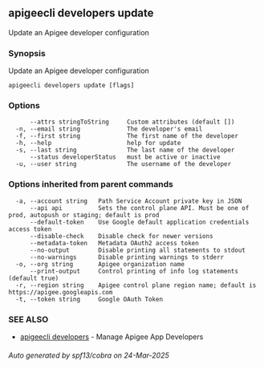 ## apigeecli developers update

Update an Apigee developer configuration

### Synopsis

Update an Apigee developer configuration

```
apigeecli developers update [flags]
```

### Options

```
      --attrs stringToString     Custom attributes (default [])
  -n, --email string             The developer's email
  -f, --first string             The first name of the developer
  -h, --help                     help for update
  -s, --last string              The last name of the developer
      --status developerStatus   must be active or inactive
  -u, --user string              The username of the developer
```

### Options inherited from parent commands

```
  -a, --account string   Path Service Account private key in JSON
      --api api          Sets the control plane API. Must be one of prod, autopush or staging; default is prod
      --default-token    Use Google default application credentials access token
      --disable-check    Disable check for newer versions
      --metadata-token   Metadata OAuth2 access token
      --no-output        Disable printing all statements to stdout
      --no-warnings      Disable printing warnings to stderr
  -o, --org string       Apigee organization name
      --print-output     Control printing of info log statements (default true)
  -r, --region string    Apigee control plane region name; default is https://apigee.googleapis.com
  -t, --token string     Google OAuth Token
```

### SEE ALSO

* [apigeecli developers](apigeecli_developers.md)	 - Manage Apigee App Developers

###### Auto generated by spf13/cobra on 24-Mar-2025
